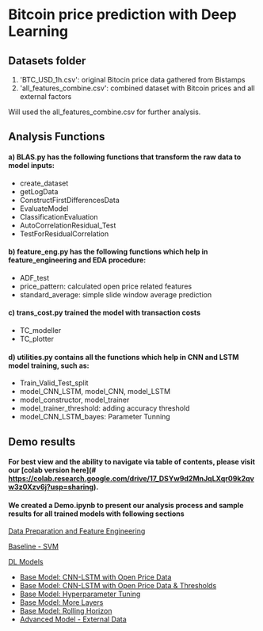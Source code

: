 # Bitcoin price prediction with Deep Learning 
## Datasets folder
1. 'BTC_USD_1h.csv': original Bitocin price data gathered from Bistamps 
2. 'all_features_combine.csv': combined dataset with Bitcoin prices and all external factors

Will used the all_features_combine.csv for further analysis.

## Analysis Functions
#### a) BLAS.py has the following functions that transform the raw data to model inputs:
* create_dataset
* getLogData
* ConstructFirstDifferencesData
* EvaluateModel
* ClassificationEvaluation
* AutoCorrelationResidual_Test
* TestForResidualCorrelation

#### b) feature_eng.py has the following functions which help in feature_engineering and EDA procedure:
* ADF_test
* price_pattern: calculated open price related features
* standard_average: simple slide window average prediction

#### c) trans_cost.py trained the model with transaction costs
* TC_modeller
* TC_plotter

#### d) utilities.py contains all the functions which help in CNN and LSTM model training, such as:
* Train_Valid_Test_split
* model_CNN_LSTM, model_CNN, model_LSTM
* model_constructor, model_trainer
* model_trainer_threshold: adding accuracy threshold 
* model_CNN_LSTM_bayes: Parameter Tunning

## Demo results
#### For best view and the ability to navigate via table of contents, please visit our [colab version here](# https://colab.research.google.com/drive/17_DSYw9d2MnJqLXqr09k2qvw3z0Xzv6j?usp=sharing).
#### We created a Demo.ipynb to present our analysis process and sample results for all trained models with following sections

[Data Preparation and Feature Engineering](#first)

[Baseline - SVM](#second)

[DL Models](#third)
* [Base Model: CNN-LSTM with Open Price Data](#cnnlstm)
* [Base Model: CNN-LSTM with Open Price Data & Thresholds](#tsd)
* [Base Model: Hyperparameter Tuning](#ht)
* [Base Model: More Layers](#layers)
* [Base Model: Rolling Horizon](#rh)
* [Advanced Model - External Data](#ed)
